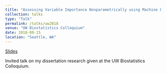 ```yaml
---
title: "Assessing Variable Importance Nonparametrically using Machine Learning Techniques"
collection: talks
type: "Talk"
permalink: /talks/uw2018
venue: "UW Biostatistics Colloquium"
date: 2018-09-15
location: "Seattle, WA"
---
```


[Slides](files/talks/vimtalk_colloquium_2018.pdf)

Invited talk on my dissertation research given at the UW Biostatistics Colloquium.
